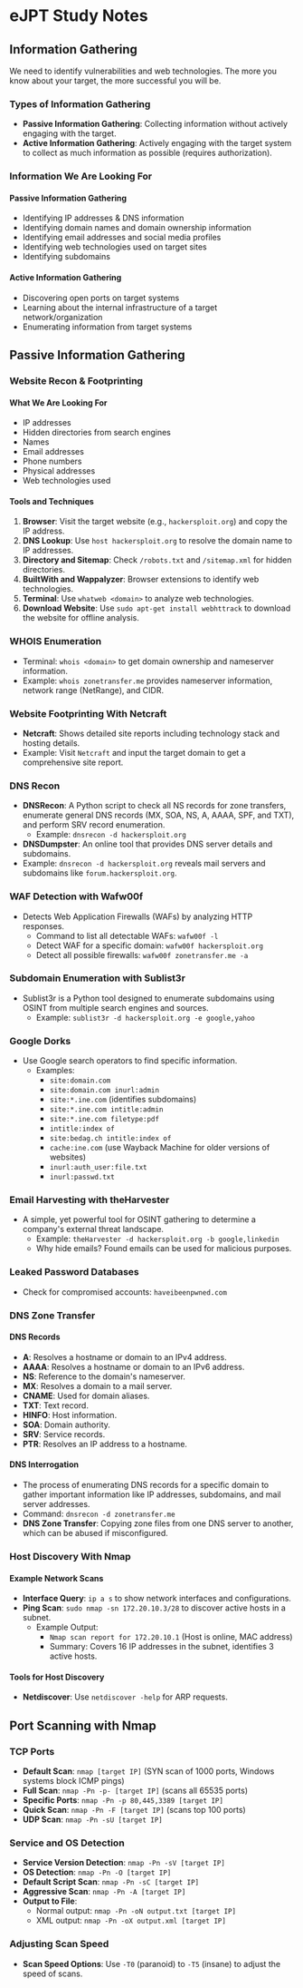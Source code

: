 # eJPT Study Notes

## Information Gathering

We need to identify vulnerabilities and web technologies. The more you know about your target, the more successful you will be.

### Types of Information Gathering
- **Passive Information Gathering**: Collecting information without actively engaging with the target.
- **Active Information Gathering**: Actively engaging with the target system to collect as much information as possible (requires authorization).

### Information We Are Looking For

#### Passive Information Gathering
- Identifying IP addresses & DNS information
- Identifying domain names and domain ownership information
- Identifying email addresses and social media profiles
- Identifying web technologies used on target sites
- Identifying subdomains

#### Active Information Gathering
- Discovering open ports on target systems
- Learning about the internal infrastructure of a target network/organization
- Enumerating information from target systems

## Passive Information Gathering

### Website Recon & Footprinting

#### What We Are Looking For
- IP addresses
- Hidden directories from search engines
- Names
- Email addresses
- Phone numbers
- Physical addresses
- Web technologies used

#### Tools and Techniques
1. **Browser**: Visit the target website (e.g., `hackersploit.org`) and copy the IP address.
2. **DNS Lookup**: Use `host hackersploit.org` to resolve the domain name to IP addresses.
3. **Directory and Sitemap**: Check `/robots.txt` and `/sitemap.xml` for hidden directories.
4. **BuiltWith and Wappalyzer**: Browser extensions to identify web technologies.
5. **Terminal**: Use `whatweb <domain>` to analyze web technologies.
6. **Download Website**: Use `sudo apt-get install webhttrack` to download the website for offline analysis.

### WHOIS Enumeration
- Terminal: `whois <domain>` to get domain ownership and nameserver information.
- Example: `whois zonetransfer.me` provides nameserver information, network range (NetRange), and CIDR.

### Website Footprinting With Netcraft
- **Netcraft**: Shows detailed site reports including technology stack and hosting details.
- Example: Visit `Netcraft` and input the target domain to get a comprehensive site report.

### DNS Recon
- **DNSRecon**: A Python script to check all NS records for zone transfers, enumerate general DNS records (MX, SOA, NS, A, AAAA, SPF, and TXT), and perform SRV record enumeration.
  - Example: `dnsrecon -d hackersploit.org`
- **DNSDumpster**: An online tool that provides DNS server details and subdomains.
- Example: `dnsrecon -d hackersploit.org` reveals mail servers and subdomains like `forum.hackersploit.org`.

### WAF Detection with Wafw00f
- Detects Web Application Firewalls (WAFs) by analyzing HTTP responses.
  - Command to list all detectable WAFs: `wafw00f -l`
  - Detect WAF for a specific domain: `wafw00f hackersploit.org`
  - Detect all possible firewalls: `wafw00f zonetransfer.me -a`

### Subdomain Enumeration with Sublist3r
- Sublist3r is a Python tool designed to enumerate subdomains using OSINT from multiple search engines and sources.
  - Example: `sublist3r -d hackersploit.org -e google,yahoo`

### Google Dorks
- Use Google search operators to find specific information.
  - Examples:
    - `site:domain.com`
    - `site:domain.com inurl:admin`
    - `site:*.ine.com` (identifies subdomains)
    - `site:*.ine.com intitle:admin`
    - `site:*.ine.com filetype:pdf`
    - `intitle:index of`
    - `site:bedag.ch intitle:index of`
    - `cache:ine.com` (use Wayback Machine for older versions of websites)
    - `inurl:auth_user:file.txt`
    - `inurl:passwd.txt`

### Email Harvesting with theHarvester
- A simple, yet powerful tool for OSINT gathering to determine a company's external threat landscape.
  - Example: `theHarvester -d hackersploit.org -b google,linkedin`
  - Why hide emails? Found emails can be used for malicious purposes.

### Leaked Password Databases
- Check for compromised accounts: `haveibeenpwned.com`

### DNS Zone Transfer

#### DNS Records
- **A**: Resolves a hostname or domain to an IPv4 address.
- **AAAA**: Resolves a hostname or domain to an IPv6 address.
- **NS**: Reference to the domain's nameserver.
- **MX**: Resolves a domain to a mail server.
- **CNAME**: Used for domain aliases.
- **TXT**: Text record.
- **HINFO**: Host information.
- **SOA**: Domain authority.
- **SRV**: Service records.
- **PTR**: Resolves an IP address to a hostname.

#### DNS Interrogation
- The process of enumerating DNS records for a specific domain to gather important information like IP addresses, subdomains, and mail server addresses.
- Command: `dnsrecon -d zonetransfer.me`
- **DNS Zone Transfer**: Copying zone files from one DNS server to another, which can be abused if misconfigured.

### Host Discovery With Nmap

#### Example Network Scans
- **Interface Query**: `ip a s` to show network interfaces and configurations.
- **Ping Scan**: `sudo nmap -sn 172.20.10.3/28` to discover active hosts in a subnet.
  - Example Output:
    - `Nmap scan report for 172.20.10.1` (Host is online, MAC address)
    - Summary: Covers 16 IP addresses in the subnet, identifies 3 active hosts.

#### Tools for Host Discovery
- **Netdiscover**: Use `netdiscover -help` for ARP requests.

## Port Scanning with Nmap

### TCP Ports
- **Default Scan**: `nmap [target IP]` (SYN scan of 1000 ports, Windows systems block ICMP pings)
- **Full Scan**: `nmap -Pn -p- [target IP]` (scans all 65535 ports)
- **Specific Ports**: `nmap -Pn -p 80,445,3389 [target IP]`
- **Quick Scan**: `nmap -Pn -F [target IP]` (scans top 100 ports)
- **UDP Scan**: `nmap -Pn -sU [target IP]`

### Service and OS Detection
- **Service Version Detection**: `nmap -Pn -sV [target IP]`
- **OS Detection**: `nmap -Pn -O [target IP]`
- **Default Script Scan**: `nmap -Pn -sC [target IP]`
- **Aggressive Scan**: `nmap -Pn -A [target IP]`
- **Output to File**: 
  - Normal output: `nmap -Pn -oN output.txt [target IP]`
  - XML output: `nmap -Pn -oX output.xml [target IP]`

### Adjusting Scan Speed
- **Scan Speed Options**: Use `-T0` (paranoid) to `-T5` (insane) to adjust the speed of scans.
